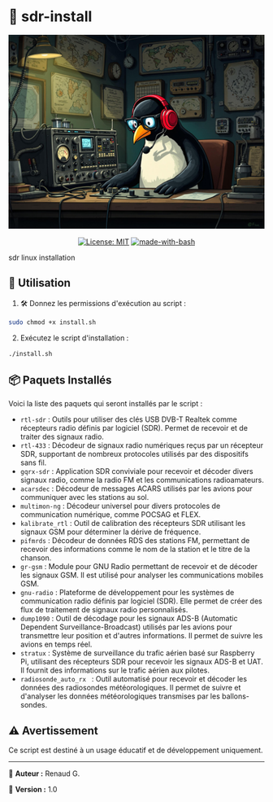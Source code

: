 # 📡 sdr-install

<p align="center">
  <img src="ham-tux.jpg" alt="Ham Tux logo" width="600"/>
</p>

<p align="center">
  <a href="https://github.com/renaudgweb/server-install/blob/main/LICENSE"><img src="https://img.shields.io/badge/License-MIT-blue.svg" alt="License: MIT"></a>
  <a href="https://www.gnu.org/software/bash/"><img src="https://img.shields.io/badge/Made%20with-Bash-1f425f.svg" alt="made-with-bash"></a>
</p>

sdr linux installation

## 🚀 Utilisation

1. 🛠️ Donnez les permissions d'exécution au script :

```bash
sudo chmod +x install.sh
```

2. Exécutez le script d'installation :

```bash
./install.sh
```

## 📦 Paquets Installés

Voici la liste des paquets qui seront installés par le script :

- `rtl-sdr` : Outils pour utiliser des clés USB DVB-T Realtek comme récepteurs radio définis par logiciel (SDR). Permet de recevoir et de traiter des signaux radio.
- `rtl-433` : Décodeur de signaux radio numériques reçus par un récepteur SDR, supportant de nombreux protocoles utilisés par des dispositifs sans fil.
- `gqrx-sdr` : Application SDR conviviale pour recevoir et décoder divers signaux radio, comme la radio FM et les communications radioamateurs.
- `acarsdec` : Décodeur de messages ACARS utilisés par les avions pour communiquer avec les stations au sol.
- `multimon-ng` : Décodeur universel pour divers protocoles de communication numérique, comme POCSAG et FLEX.
- `kalibrate_rtl` : Outil de calibration des récepteurs SDR utilisant les signaux GSM pour déterminer la dérive de fréquence.
- `pifmrds` : Décodeur de données RDS des stations FM, permettant de recevoir des informations comme le nom de la station et le titre de la chanson.
- `gr-gsm` : Module pour GNU Radio permettant de recevoir et de décoder les signaux GSM. Il est utilisé pour analyser les communications mobiles GSM.
- `gnu-radio` : Plateforme de développement pour les systèmes de communication radio définis par logiciel (SDR). Elle permet de créer des flux de traitement de signaux radio personnalisés.
- `dump1090` : Outil de décodage pour les signaux ADS-B (Automatic Dependent Surveillance-Broadcast) utilisés par les avions pour transmettre leur position et d'autres informations. Il permet de suivre les avions en temps réel.
- `stratux` : Système de surveillance du trafic aérien basé sur Raspberry Pi, utilisant des récepteurs SDR pour recevoir les signaux ADS-B et UAT. Il fournit des informations sur le trafic aérien aux pilotes.
- `radiosonde_auto_rx ` : Outil automatisé pour recevoir et décoder les données des radiosondes météorologiques. Il permet de suivre et d'analyser les données météorologiques transmises par les ballons-sondes.

## ⚠️ Avertissement

Ce script est destiné à un usage éducatif et de développement uniquement.

---

👤 **Auteur :** Renaud G.

📌 **Version :** 1.0

